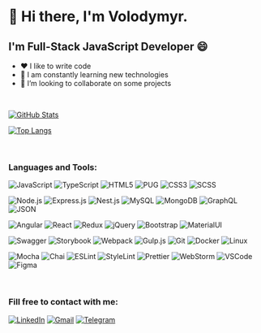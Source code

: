 # 👋 Hi there, I'm Volodymyr.

## I'm Full-Stack JavaScript Developer 😄

- ❤️ I like to write code
- 🥅 I am constantly learning new technologies
- 👯 I’m looking to collaborate on some projects

<br>

[![GitHub Stats](https://github-readme-stats.vercel.app/api?username=z347&theme=dark&show_icons=true&hide=issues,contribs)](https://github.com/z347)

[![Top Langs](https://github-readme-stats.vercel.app/api/top-langs/?username=z347&theme=dark&hide=jupyter%20notebook,php,vue,html,css,go&langs_count=8&layout=compact)](https://github.com/z347)

<br>

### Languages and Tools:
![JavaScript](https://img.shields.io/badge/-JavaScript-090909?style=for-the-badge&logo=JavaScript)
![TypeScript](https://img.shields.io/badge/-TypeScript-090909?style=for-the-badge&logo=TypeScript)
![HTML5](https://img.shields.io/badge/-HTML5-090909?style=for-the-badge&logo=HTML5)
![PUG](https://img.shields.io/badge/-pug-090909?style=for-the-badge&logo=pug)
![CSS3](https://img.shields.io/badge/-CSS3-090909?style=for-the-badge&logo=CSS3)
![SCSS](https://img.shields.io/badge/-SCSS-090909?style=for-the-badge&logo=SASS)

![Node.js](https://img.shields.io/badge/-Node.js-090909?style=for-the-badge&logo=Node.js)
![Express.js](https://img.shields.io/badge/-Express.js-090909?style=for-the-badge&logo=Express)
![Nest.js](https://img.shields.io/badge/-Nest.js-090909?style=for-the-badge&logo=Nestjs)
![MySQL](https://img.shields.io/badge/-MySQL-090909?style=for-the-badge&logo=MySQL)
![MongoDB](https://img.shields.io/badge/-MongoDB-090909?style=for-the-badge&logo=MongoDB)
![GraphQL](https://img.shields.io/badge/-GraphQL-090909?style=for-the-badge&logo=GraphQL)
![JSON](https://img.shields.io/badge/-json-090909?style=for-the-badge&logo=json)

![Angular](https://img.shields.io/badge/-Angular-090909?style=for-the-badge&logo=angular)
![React](https://img.shields.io/badge/-React-090909?style=for-the-badge&logo=react)
![Redux](https://img.shields.io/badge/-Redux-090909?style=for-the-badge&logo=redux)
![jQuery](https://img.shields.io/badge/-jQuery-090909?style=for-the-badge&logo=jQuery)
![Bootstrap](https://img.shields.io/badge/-Bootstrap-090909?style=for-the-badge&logo=Bootstrap)
![MaterialUI](https://img.shields.io/badge/-MaterialUI-090909?style=for-the-badge&logo=MaterialUI)

![Swagger](https://img.shields.io/badge/-Swagger-090909?style=for-the-badge&logo=Swagger)
![Storybook](https://img.shields.io/badge/-Storybook-090909?style=for-the-badge&logo=Storybook)
![Webpack](https://img.shields.io/badge/-Webpack-090909?style=for-the-badge&logo=Webpack)
![Gulp.js](https://img.shields.io/badge/-Gulp-090909?style=for-the-badge&logo=Gulp)
![Git](https://img.shields.io/badge/-Git-090909?style=for-the-badge&logo=Git)
![Docker](https://img.shields.io/badge/-Docker-090909?style=for-the-badge&logo=Docker)
![Linux](https://img.shields.io/badge/-Linux-090909?style=for-the-badge&logo=Linux)

![Mocha](https://img.shields.io/badge/-Mocha-090909?style=for-the-badge&logo=Mocha)
![Chai](https://img.shields.io/badge/-Chai-090909?style=for-the-badge&logo=Chai)
![ESLint](https://img.shields.io/badge/-ESLint-090909?style=for-the-badge&logo=ESLint)
![StyleLint](https://img.shields.io/badge/-StyleLint-090909?style=for-the-badge&logo=StyleLint)
![Prettier](https://img.shields.io/badge/-Prettier-090909?style=for-the-badge&logo=Prettier)
![WebStorm](https://img.shields.io/badge/-WebStorm-090909?style=for-the-badge&logo=WebStorm)
![VSCode](https://img.shields.io/badge/-VSCode-090909?style=for-the-badge&logo=visualstudiocode)
![Figma](https://img.shields.io/badge/-Figma-090909?style=for-the-badge&logo=Figma)

<br>

### Fill free to contact with me:
[![LinkedIn](https://img.shields.io/badge/-linkedin-090909?style=for-the-badge&logo=linkedin)](https://www.linkedin.com/in/shylo-volodymyr)
[![Gmail](https://img.shields.io/badge/-gmail-090909?style=for-the-badge&logo=gmail)](mailto:shulo.vova@gmail.com)
[![Telegram](https://img.shields.io/badge/-telegram-090909?style=for-the-badge&logo=telegram)](https://telegram.im/@pro100volodymyr)
